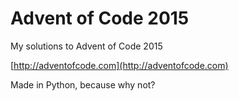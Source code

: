 # Advent of Code 2015
My solutions to Advent of Code 2015

[http://adventofcode.com](http://adventofcode.com)

Made in Python, because why not?